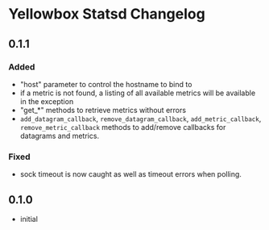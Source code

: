 # Yellowbox Statsd Changelog
## 0.1.1
### Added
* "host" parameter to control the hostname to bind to
* if a metric is not found, a listing of all available metrics will be available in the exception
* "get_*" methods to retrieve metrics without errors
* `add_datagram_callback`, `remove_datagram_callback`, `add_metric_callback`, `remove_metric_callback` methods to
add/remove callbacks for datagrams and metrics.
### Fixed
* sock timeout is now caught as well as timeout errors when polling.
## 0.1.0
* initial
